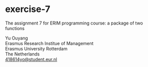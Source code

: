 exercise-7
==========

The assignment 7 for ERIM programming course: a package of two functions

Yu Ouyang<br />
Erasmus Research Institue of Management<br />
Erasmus University Rotterdam<br />
The Netherlands<br />
418614yo@student.eur.nl
